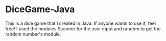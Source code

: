 # DiceGame-Java
This is a dice game that I created in Java. If anyone wants to use it, feel free! I used the modules Scanner for the user input and random to get the random number's module. 
